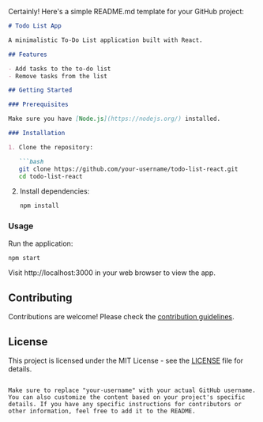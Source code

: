 Certainly! Here's a simple README.md template for your GitHub project:

```markdown
# Todo List App

A minimalistic To-Do List application built with React.

## Features

- Add tasks to the to-do list
- Remove tasks from the list

## Getting Started

### Prerequisites

Make sure you have [Node.js](https://nodejs.org/) installed.

### Installation

1. Clone the repository:

   ```bash
   git clone https://github.com/your-username/todo-list-react.git
   cd todo-list-react
   ```

2. Install dependencies:

   ```bash
   npm install
   ```

### Usage

Run the application:

   ```bash
   npm start
   ```

Visit http://localhost:3000 in your web browser to view the app.

## Contributing

Contributions are welcome! Please check the [contribution guidelines](CONTRIBUTING.md).

## License

This project is licensed under the MIT License - see the [LICENSE](LICENSE) file for details.
```

Make sure to replace "your-username" with your actual GitHub username. You can also customize the content based on your project's specific details. If you have any specific instructions for contributors or other information, feel free to add it to the README.
